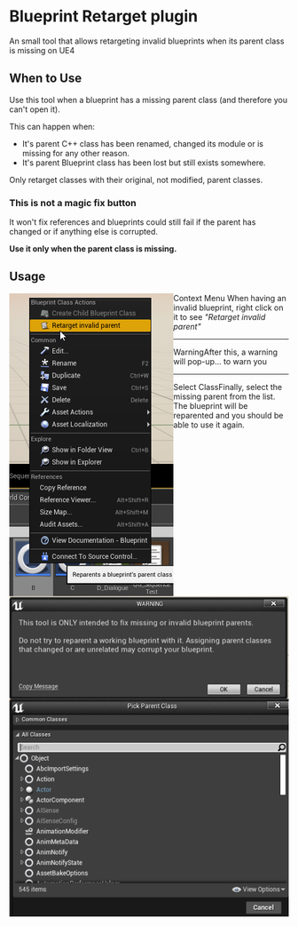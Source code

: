 # Blueprint Retarget plugin
An small tool that allows retargeting invalid blueprints when its parent class is missing on UE4

## When to Use
Use this tool when a blueprint has a missing parent class (and therefore you can't open it).

This can happen when:
- It's parent C++ class has been renamed, changed its module or is missing for any other reason.
- It's parent Blueprint class has been lost but still exists somewhere.

Only retarget classes with their original, not modified, parent classes.

### This is not a magic fix button

It won't fix references and blueprints could still fail if the parent has changed or if anything else is corrupted.

**Use it only when the parent class is missing.**

## Usage
<img align="left" src="Content/Readme/ContextMenu.png">Context Menu</img> When having an invalid blueprint, right click on it to see *"Retarget invalid parent"*

---

<img align="left" src="Content/Readme/Warning.png">Warning</img>After this, a warning will pop-up... to warn you

---

<img align="left" src="Content/Readme/SelectClass.png">Select Class</img>Finally, select the missing parent from the list. The blueprint will be reparented and you should be able to use it again.